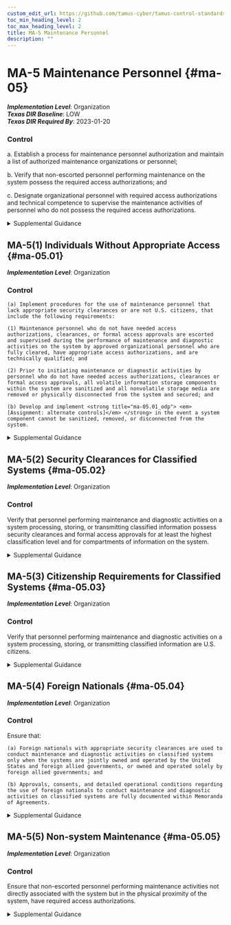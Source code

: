 ```yaml
---
custom_edit_url: https://github.com/tamus-cyber/tamus-control-standards/tree/main/content/tamus.edu/TAMUS_profile.yaml
toc_min_heading_level: 2
toc_max_heading_level: 2
title: MA-5 Maintenance Personnel
description: ""
---
```


# MA-5 Maintenance Personnel {#ma-05}

_**Implementation Level**_: Organization\
_**Texas DIR Baseline**_: LOW\
_**Texas DIR Required By**_: 2023-01-20

### Control



a. Establish a process for maintenance personnel authorization and maintain a list of authorized maintenance organizations or personnel;

b. Verify that non-escorted personnel performing maintenance on the system possess the required access authorizations; and

c. Designate organizational personnel with required access authorizations and technical competence to supervise the maintenance activities of personnel who do not possess the required access authorizations.


<details><summary>Supplemental Guidance</summary>Maintenance personnel refers to individuals who perform hardware or software maintenance on organizational systems, while [PE-2](/catalog/pe/pe-02) addresses physical access for individuals whose maintenance duties place them within the physical protection perimeter of the systems. Technical competence of supervising individuals relates to the maintenance performed on the systems, while having required access authorizations refers to maintenance on and near the systems. Individuals not previously identified as authorized maintenance personnel—such as information technology manufacturers, vendors, systems integrators, and consultants—may require privileged access to organizational systems, such as when they are required to conduct maintenance activities with little or no notice. Based on organizational assessments of risk, organizations may issue temporary credentials to these individuals. Temporary credentials may be for one-time use or for very limited time periods.</details>


## MA-5(1) Individuals Without Appropriate Access {#ma-05.01}

_**Implementation Level**_: Organization

### Control



    (a) Implement procedures for the use of maintenance personnel that lack appropriate security clearances or are not U.S. citizens, that include the following requirements:

    (1) Maintenance personnel who do not have needed access authorizations, clearances, or formal access approvals are escorted and supervised during the performance of maintenance and diagnostic activities on the system by approved organizational personnel who are fully cleared, have appropriate access authorizations, and are technically qualified; and

    (2) Prior to initiating maintenance or diagnostic activities by personnel who do not have needed access authorizations, clearances or formal access approvals, all volatile information storage components within the system are sanitized and all nonvolatile storage media are removed or physically disconnected from the system and secured; and

    (b) Develop and implement <strong title="ma-05.01_odp"> <em>[Assignment: alternate controls]</em> </strong> in the event a system component cannot be sanitized, removed, or disconnected from the system.


<details><summary>Supplemental Guidance</summary>Procedures for individuals who lack appropriate security clearances or who are not U.S. citizens are intended to deny visual and electronic access to classified or controlled unclassified information contained on organizational systems. Procedures for the use of maintenance personnel can be documented in security plans for the systems.</details>


## MA-5(2) Security Clearances for Classified Systems {#ma-05.02}

_**Implementation Level**_: Organization

### Control

Verify that personnel performing maintenance and diagnostic activities on a system processing, storing, or transmitting classified information possess security clearances and formal access approvals for at least the highest classification level and for compartments of information on the system.


<details><summary>Supplemental Guidance</summary>Personnel who conduct maintenance on organizational systems may be exposed to classified information during the course of their maintenance activities. To mitigate the inherent risk of such exposure, organizations use maintenance personnel that are cleared (i.e., possess security clearances) to the classification level of the information stored on the system.</details>


## MA-5(3) Citizenship Requirements for Classified Systems {#ma-05.03}

_**Implementation Level**_: Organization

### Control

Verify that personnel performing maintenance and diagnostic activities on a system processing, storing, or transmitting classified information are U.S. citizens.


<details><summary>Supplemental Guidance</summary>Personnel who conduct maintenance on organizational systems may be exposed to classified information during the course of their maintenance activities. If access to classified information on organizational systems is restricted to U.S. citizens, the same restriction is applied to personnel performing maintenance on those systems.</details>


## MA-5(4) Foreign Nationals {#ma-05.04}

_**Implementation Level**_: Organization

### Control

Ensure that:

    (a) Foreign nationals with appropriate security clearances are used to conduct maintenance and diagnostic activities on classified systems only when the systems are jointly owned and operated by the United States and foreign allied governments, or owned and operated solely by foreign allied governments; and

    (b) Approvals, consents, and detailed operational conditions regarding the use of foreign nationals to conduct maintenance and diagnostic activities on classified systems are fully documented within Memoranda of Agreements.


<details><summary>Supplemental Guidance</summary>Personnel who conduct maintenance and diagnostic activities on organizational systems may be exposed to classified information. If non-U.S. citizens are permitted to perform maintenance and diagnostics activities on classified systems, then additional vetting is required to ensure agreements and restrictions are not being violated.</details>


## MA-5(5) Non-system Maintenance {#ma-05.05}

_**Implementation Level**_: Organization

### Control

Ensure that non-escorted personnel performing maintenance activities not directly associated with the system but in the physical proximity of the system, have required access authorizations.


<details><summary>Supplemental Guidance</summary>Personnel who perform maintenance activities in other capacities not directly related to the system include physical plant personnel and custodial personnel.</details>
